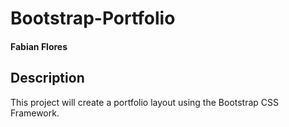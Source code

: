 # Bootstrap-Portfolio
#### Fabian Flores

## Description

This project will create a portfolio layout using the Bootstrap CSS Framework. 
